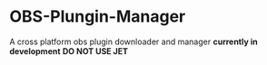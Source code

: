 # OBS-Plungin-Manager

A cross platform obs plugin downloader and manager **currently in development** **DO NOT USE JET**
